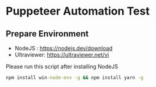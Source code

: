 # Puppeteer Automation Test

## Prepare Environment

- NodeJS : https://nodejs.dev/download
- Ultraviewer: https://ultraviewer.net/vi

Please run this script after installing NodeJS

```cmd
npm install win-node-env -g && npm install yarn -g
```
